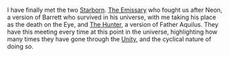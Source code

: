 I have finally met the two [Starborn](Starborn.md). [The Emissary](The%20Emissary.md) who fought us after Neon, a version of Barrett who survived in his universe, with me taking his place as the death on the Eye, and [The Hunter](The%20Hunter.md), a version of Father Aquilus. They have this meeting every time at this point in the universe, highlighting how many times they have gone through the [Unity](Unity.md), and the cyclical nature of doing so. 

